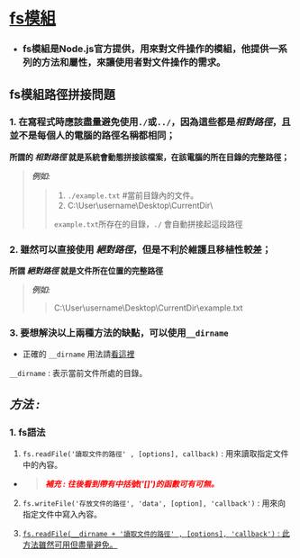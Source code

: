 # [fs模組](./day1/README.md)
* ### fs模組是Node.js官方提供，用來對文件操作的模組，他提供一系列的方法和屬性，來讓使用者對文件操作的需求。
## fs模組路徑拼接問題
### 1. 在寫程式時應該盡量避免使用`./`或`../`，因為這些都是***相對路徑***，且並不是每個人的電腦的路徑名稱都相同；
**所謂的 *相對路徑* 就是系統會動態拼接該檔案，在該電腦的所在目錄的完整路徑；**
> ***例如:***
>>1. `./example.txt`  #當前目錄內的文件。
>>2. C:\User\username\Desktop\CurrentDir\  
>>
>>`example.txt`所存在的目錄，`./` 會自動拼接起這段路徑

### 2. 雖然可以直接使用 ***絕對路徑***，但是不利於維護且移植性較差；
**所謂 *絕對路徑* 就是文件所在位置的完整路徑**
> ***例如:***
>> C:\User\username\Desktop\CurrentDir\example.txt

### 3. 要想解決以上兩種方法的缺點，可以使用`__dirname`
* 正確的 `__dirname` 用法請[看這裡](./path路徑模組.md)

`__dirname` : 表示當前文件所處的目錄。

## ___方法 :___

### 1. fs語法

   1. `fs.readFile('讀取文件的路徑' , [options], callback)` : 用來讀取指定文件中的內容。

   * > <font color=#FF0000>___補充 : 往後看到帶有中括號('[]')的函數可有可無。___</font>

  2. `fs.writeFile('存放文件的路徑', 'data', [option], 'callback')` : 用來向指定文件中寫入內容。
   
  3. [`fs.readFile(__dirname + '讀取文件的路徑' , [options], 'callback')` : 此方法雖然可用但盡量避免。](./day1/05.演示路徑問題.js)